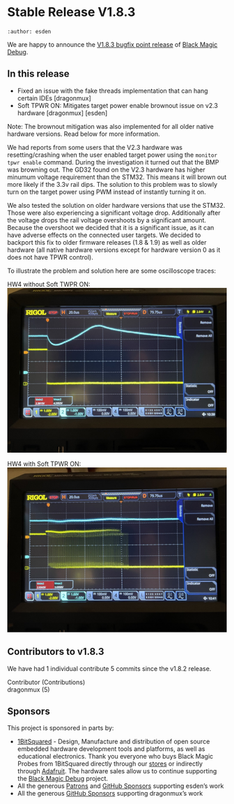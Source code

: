 # Stable Release V1.8.3

```{post} September 16, 2023
:author: esden
```

We are happy to announce the [V1.8.3 bugfix point release](https://github.com/blackmagic-debug/blackmagic/releases/tag/v1.8.3) of [Black Magic Debug](https://black-magic.org).

## In this release

- Fixed an issue with the fake threads implementation that can hang certain IDEs [dragonmux]
- Soft TPWR ON: Mitigates target power enable brownout issue on v2.3 hardware [dragonmux] [esden]

Note: The brownout mitigation was also implemented for all older native hardware versions. Read below for more information.

We had reports from some users that the V2.3 hardware was resetting/crashing when the user enabled target power using the `monitor tpwr enable` command. During the investigation it turned out that the BMP was browning out. The GD32 found on the V2.3 hardware has higher minumum voltage requirement than the STM32. This means it will brown out more likely if the 3.3v rail dips. The solution to this problem was to slowly turn on the target power using PWM instead of instantly turning it on.

We also tested the solution on older hardware versions that use the STM32. Those were also experiencing a significant voltage drop. Additionally after the voltage drops the rail voltage overshoots by a significant amount. Because the overshoot we decided that it is a significant issue, as it can have adverse effects on the connected user targets. We decided to backport this fix to older firmware releases (1.8 & 1.9) as well as older hardware (all native hardware versions except for hardware version 0 as it does not have TPWR control).

To illustrate the problem and solution here are some oscilloscope traces:

HW4 without Soft TWPR ON:
![](2023-assets/bmp-scope-tpwr-no-pwm.jpeg)

HW4 with Soft TPWR  ON:
![](2023-assets/bmp-scope-tpwr-pwm.jpeg)

## Contributors to v1.8.3

We have had 1 individual contribute 5 commits since the v1.8.2 release.

Contributor (Contributions)  
dragonmux (5)

## Sponsors

This project is sponsored in parts by:

- [1BitSquared](https://1bitsquared.com/) - Design, Manufacture and distribution of open source embedded hardware development tools and platforms, as well as educational electronics. Thank you everyone who buys Black Magic Probes from 1BitSquared directly through our [stores](https://1bitsquared.com/products/black-magic-probe) or indirectly through [Adafruit](https://www.adafruit.com/product/3839). The hardware sales allow us to continue supporting the [Black Magic Debug](https://black-magic.org) project.
- All the generous [Patrons](https://www.patreon.com/1bitsquared) and [GitHub Sponsors](https://github.com/sponsors/esden) supporting esden’s work
- All the generous [GitHub Sponsors](https://github.com/sponsors/dragonmux) supporting dragonmux’s work

